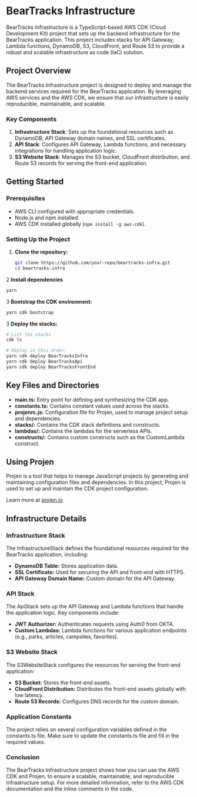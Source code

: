 # BearTracks Infrastructure

BearTracks Infrastructure is a TypeScript-based AWS CDK (Cloud Development Kit) project that sets up the backend infrastructure for the BearTracks application. This project includes stacks for API Gateway, Lambda functions, DynamoDB, S3, CloudFront, and Route 53 to provide a robust and scalable infrastructure as code (IaC) solution.

## Project Overview

The BearTracks Infrastructure project is designed to deploy and manage the backend services required for the BearTracks application. By leveraging AWS services and the AWS CDK, we ensure that our infrastructure is easily reproducible, maintainable, and scalable.

### Key Components

1. **Infrastructure Stack**: Sets up the foundational resources such as DynamoDB, API Gateway domain names, and SSL certificates.
2. **API Stack**: Configures API Gateway, Lambda functions, and necessary integrations for handling application logic.
3. **S3 Website Stack**: Manages the S3 bucket, CloudFront distribution, and Route 53 records for serving the front-end application.

## Getting Started

### Prerequisites

- AWS CLI configured with appropriate credentials.
- Node.js and npm installed.
- AWS CDK installed globally (`npm install -g aws-cdk`).

### Setting Up the Project

1. **Clone the repository:**
   ```bash
   git clone https://github.com/your-repo/beartracks-infra.git
   cd beartracks-infra
   ```
2 **Install dependencies**
   ```bash
   yarn
   ```
3 **Bootstrap the CDK environment:**
   ```bash
   yarn cdk bootstrap
   ```

3 **Deploy the stacks:**
   ```bash
   # List the stacks
   cdk ls
   
   # Deploy in this order:
   yarn cdk deploy BearTracksInfra
   yarn cdk deploy BearTracksApi
   yarn cdk deploy BearTracksFrontEnd
   ```

## Key Files and Directories

- **main.ts:** Entry point for defining and synthesizing the CDK app.
- **constants.ts:** Contains constant values used across the stacks.
- **projenrc.js:** Configuration file for Projen, used to manage project setup and dependencies.
- **stacks/:** Contains the CDK stack definitions and constructs.
- **lambdas/:** Contains the lambdas for the serverless APIs.
- **constructs/:** Contains custom constructs such as the CustomLambda construct.

## Using Projen

Projen is a tool that helps to manage JavaScript projects by generating and maintaining 
configuration files and dependencies. In this project, Projen is used to set up and 
maintain the CDK project configuration.

Learn more at [projen.io](https://www.projen.io)

## Infrastructure Details
### Infrastructure Stack
The InfrastructureStack defines the foundational resources required for the BearTracks 
application, including:

- **DynamoDB Table:** Stores application data.
- **SSL Certificate:** Used for securing the API and front-end with HTTPS.
- **API Gateway Domain Name:** Custom domain for the API Gateway.

### API Stack

The ApiStack sets up the API Gateway and Lambda functions that handle the application logic. Key 
components include:

- **JWT Authorizer:** Authenticates requests using Auth0 from OKTA.
- **Custom Lambdas:** Lambda functions for various application endpoints (e.g., parks, articles, campsites, favorites).

### S3 Website Stack

The S3WebsiteStack configures the resources for serving the front-end application:

- **S3 Bucket:** Stores the front-end assets.
- **CloudFront Distribution:** Distributes the front-end assets globally with low latency.
- **Route 53 Records:** Configures DNS records for the custom domain.

### Application Constants

The project relies on several configuration variables defined in the constants.ts file. 
Make sure to update the constants.ts file and fill in the required values.

### Conclusion

The BearTracks Infrastructure project shows how you can use the AWS CDK and Projen, to 
ensure a scalable, maintainable, and reproducible infrastructure setup. For more detailed 
information, refer to the AWS CDK documentation and the inline comments in the code.